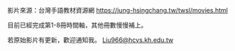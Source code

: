 影片來源：台灣手語教材資源網 https://jung-hsingchang.tw/twsl/movies.html

目前已經完成第1-8冊時間軸，其他冊數慢慢補上。

若原始影片有更新，歡迎通知我。
Liu966@hcvs.kh.edu.tw
